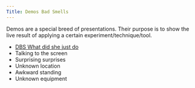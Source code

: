 ```yaml
---
Title: Demos Bad Smells
---
```


Demos are a special breed of presentations. Their purpose is to show the live result of applying a certain experiment/technique/tool.


-  [DBS What did she just do](%base_url%/staff/tudorgirba/storytellinginthedigitalage/dbswhatdidshejustdo)
-  Talking to the screen
-  Surprising surprises 
-  Unknown location
-  Awkward standing
-  Unknown equipment
